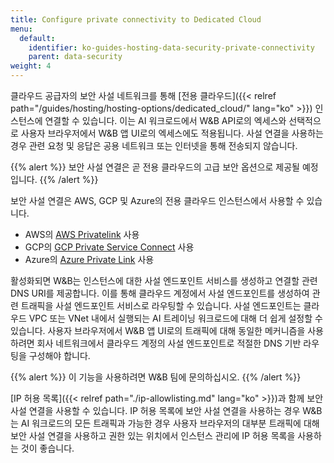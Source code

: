 ```yaml
---
title: Configure private connectivity to Dedicated Cloud
menu:
  default:
    identifier: ko-guides-hosting-data-security-private-connectivity
    parent: data-security
weight: 4
---
```


클라우드 공급자의 보안 사설 네트워크를 통해 [전용 클라우드]({{< relref path="/guides/hosting/hosting-options/dedicated_cloud/" lang="ko" >}}) 인스턴스에 연결할 수 있습니다. 이는 AI 워크로드에서 W&B API로의 엑세스와 선택적으로 사용자 브라우저에서 W&B 앱 UI로의 엑세스에도 적용됩니다. 사설 연결을 사용하는 경우 관련 요청 및 응답은 공용 네트워크 또는 인터넷을 통해 전송되지 않습니다.

{{% alert %}}
보안 사설 연결은 곧 전용 클라우드의 고급 보안 옵션으로 제공될 예정입니다.
{{% /alert %}}

보안 사설 연결은 AWS, GCP 및 Azure의 전용 클라우드 인스턴스에서 사용할 수 있습니다.

* AWS의 [AWS Privatelink](https://aws.amazon.com/privatelink/) 사용
* GCP의 [GCP Private Service Connect](https://cloud.google.com/vpc/docs/private-service-connect) 사용
* Azure의 [Azure Private Link](https://learn.microsoft.com/en-us/azure/private-link/private-link-overview) 사용

활성화되면 W&B는 인스턴스에 대한 사설 엔드포인트 서비스를 생성하고 연결할 관련 DNS URI를 제공합니다. 이를 통해 클라우드 계정에서 사설 엔드포인트를 생성하여 관련 트래픽을 사설 엔드포인트 서비스로 라우팅할 수 있습니다. 사설 엔드포인트는 클라우드 VPC 또는 VNet 내에서 실행되는 AI 트레이닝 워크로드에 대해 더 쉽게 설정할 수 있습니다. 사용자 브라우저에서 W&B 앱 UI로의 트래픽에 대해 동일한 메커니즘을 사용하려면 회사 네트워크에서 클라우드 계정의 사설 엔드포인트로 적절한 DNS 기반 라우팅을 구성해야 합니다.

{{% alert %}}
이 기능을 사용하려면 W&B 팀에 문의하십시오.
{{% /alert %}}

[IP 허용 목록]({{< relref path="./ip-allowlisting.md" lang="ko" >}})과 함께 보안 사설 연결을 사용할 수 있습니다. IP 허용 목록에 보안 사설 연결을 사용하는 경우 W&B는 AI 워크로드의 모든 트래픽과 가능한 경우 사용자 브라우저의 대부분 트래픽에 대해 보안 사설 연결을 사용하고 권한 있는 위치에서 인스턴스 관리에 IP 허용 목록을 사용하는 것이 좋습니다.
